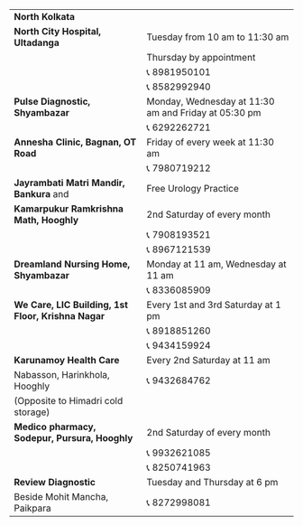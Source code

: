 |                                                    |                                                        |
|----------------------------------------------------|--------------------------------------------------------|
| <span class="text-danger">**North Kolkata**</span> |                                                        |
| **North City Hospital, Ultadanga**                 | Tuesday from 10 am to 11:30 am                         |
|                                                    | Thursday by appointment                                |
|                                                    | &#128222; 8981950101                                   |
|                                                    | &#128222; 8582992940                                   |
| **Pulse Diagnostic, Shyambazar**                   | Monday, Wednesday at 11:30 am and Friday at 05:30 pm   |
|                                                    | &#128222; 6292262721                                   |
| **Annesha Clinic, Bagnan, OT Road**                | Friday of every week at 11:30 am                       |
|                                                    | &#128222; 7980719212                                   |
| **Jayrambati Matri Mandir, Bankura** and           | Free Urology Practice                                  |
| **Kamarpukur Ramkrishna Math, Hooghly**            | 2nd Saturday of every month                            |
|                                                    | &#128222; 7908193521                                   |
|                                                    | &#128222; 8967121539                                   |
| **Dreamland Nursing Home, Shyambazar**             | Monday at 11 am, Wednesday at 11 am                    |
|                                                    | &#128222; 8336085909                                   |
| **We Care, LIC Building, 1st Floor, Krishna Nagar**| Every 1st and 3rd Saturday at 1 pm                     |
|                                                    | &#128222; 8918851260                                   |
|                                                    | &#128222; 9434159924                                   |
| **Karunamoy Health Care**                          | Every 2nd Saturday at 11 am                            |
| Nabasson, Harinkhola, Hooghly                      | &#128222; 9432684762                                   |
| (Opposite to Himadri cold storage)                 |                                                        |
| **Medico pharmacy, Sodepur, Pursura, Hooghly**     | 2nd Saturday of every month                            |
|                                                    | &#128222; 9932621085                                   |
|                                                    | &#128222; 8250741963                                   |
| **Review Diagnostic**                              | Tuesday and Thursday at 6 pm                           |
| Beside Mohit Mancha, Paikpara                      | &#128222; 8272998081                                   |
